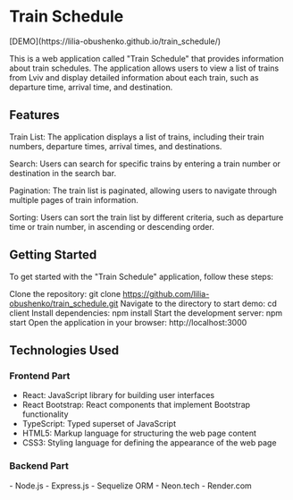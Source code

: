 <h1>Train Schedule</h1>
[DEMO](https://lilia-obushenko.github.io/train_schedule/)

<p>This is a web application called "Train Schedule" that provides information about train schedules. The application allows users to view a list of trains from Lviv and display detailed information about each train, such as departure time, arrival time, and destination.</p>

<h2>Features</h2>
  
<p>Train List: The application displays a list of trains, including their train numbers, departure times, arrival times, and destinations.</p>
  
<p>Search: Users can search for specific trains by entering a train number or destination in the search bar.</p>
  
<p>Pagination: The train list is paginated, allowing users to navigate through multiple pages of train information.</p>
  
<p>Sorting: Users can sort the train list by different criteria, such as departure time or train number, in ascending or descending order.</p>

<h2>Getting Started</h2>

To get started with the "Train Schedule" application, follow these steps:

Clone the repository: git clone https://github.com/lilia-obushenko/train_schedule.git
Navigate to the directory to start demo: cd client
Install dependencies: npm install
Start the development server: npm start
Open the application in your browser: http://localhost:3000

<h2>Technologies Used</h2>

<h3>Frontend Part</h3>

- React: JavaScript library for building user interfaces
- React Bootstrap: React components that implement Bootstrap functionality
- TypeScript: Typed superset of JavaScript
- HTML5: Markup language for structuring the web page content
- CSS3: Styling language for defining the appearance of the web page

<h3>Backend Part</h3>
- Node.js
- Express.js
- Sequelize ORM
- Neon.tech
- Render.com

